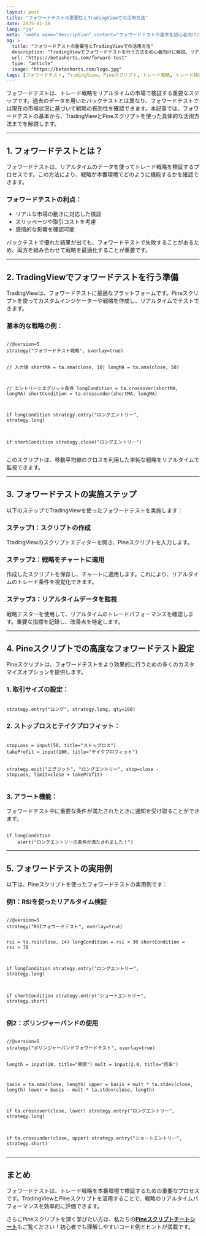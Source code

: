 ```yaml
---
layout: post
title: "フォワードテストの重要性とTradingViewでの活用方法"
date: 2025-01-19
lang: "ja"
meta: '<meta name="description" content="フォワードテストの基本を初心者向けに解説。TradingViewとPineスクリプトを活用してトレード戦略のリアルタイム検証を行う方法を紹介します。"><meta name="keywords" content="フォワードテスト, TradingView, Pineスクリプト, トレード戦略, リアルタイム分析, トレード検証"><meta name="author" content="Beta Shorts"><meta name="robots" content="index, follow"><link rel="canonical" href="https://betashorts.com/forward-test">'
og: >
  title: "フォワードテストの重要性とTradingViewでの活用方法"
  description: "TradingViewでフォワードテストを行う方法を初心者向けに解説。リアルタイムのトレード検証とPineスクリプト活用のステップを学びましょう。"
  url: "https://betashorts.com/forward-test"
  type: "article"
  image: "https://betashorts.com/logo.jpg"
tags: [フォワードテスト, TradingView, Pineスクリプト, トレード戦略, トレード検証, リアルタイム分析]
---
```


<p>フォワードテストは、トレード戦略をリアルタイムの市場で検証する重要なステップです。過去のデータを用いたバックテストとは異なり、フォワードテストでは現在の市場状況に基づいて戦略の有効性を確認できます。本記事では、フォワードテストの基本から、TradingViewとPineスクリプトを使った具体的な活用方法までを解説します。</p>

---

<h2>1. フォワードテストとは？</h2>
<p>フォワードテストは、リアルタイムのデータを使ってトレード戦略を検証するプロセスです。この方法により、戦略が本番環境でどのように機能するかを確認できます。</p>

<h3>フォワードテストの利点：</h3>
<ul>
  <li>リアルな市場の動きに対応した検証</li>
  <li>スリッページや取引コストを考慮</li>
  <li>感情的な影響を確認可能</li>
</ul>

<p>バックテストで優れた結果が出ても、フォワードテストで失敗することがあるため、両方を組み合わせて戦略を最適化することが重要です。</p>

---

<h2>2. TradingViewでフォワードテストを行う準備</h2>
<p>TradingViewは、フォワードテストに最適なプラットフォームです。Pineスクリプトを使ってカスタムインジケーターや戦略を作成し、リアルタイムでテストできます。</p>

<h3>基本的な戦略の例：</h3>
<pre><code>
//@version=5
strategy("フォワードテスト戦略", overlay=true)

// 入力値
shortMA = ta.sma(close, 10)
longMA = ta.sma(close, 50)

// エントリーとエグジット条件
longCondition = ta.crossover(shortMA, longMA)
shortCondition = ta.crossunder(shortMA, longMA)

if longCondition
    strategy.entry("ロングエントリー", strategy.long)

if shortCondition
    strategy.close("ロングエントリー")
</code></pre>

<p>このスクリプトは、移動平均線のクロスを利用した単純な戦略をリアルタイムで監視できます。</p>

---

<h2>3. フォワードテストの実施ステップ</h2>
<p>以下のステップでTradingViewを使ったフォワードテストを実施します：</p>

<h3>ステップ1：スクリプトの作成</h3>
<p>TradingViewのスクリプトエディターを開き、Pineスクリプトを入力します。</p>

<h3>ステップ2：戦略をチャートに適用</h3>
<p>作成したスクリプトを保存し、チャートに適用します。これにより、リアルタイムのトレード条件を視覚化できます。</p>

<h3>ステップ3：リアルタイムデータを監視</h3>
<p>戦略テスターを使用して、リアルタイムのトレードパフォーマンスを確認します。重要な指標を記録し、改善点を特定します。</p>

---

<h2>4. Pineスクリプトでの高度なフォワードテスト設定</h2>
<p>Pineスクリプトは、フォワードテストをより効果的に行うための多くのカスタマイズオプションを提供します。</p>

<h3>1. 取引サイズの設定：</h3>
<pre><code>
strategy.entry("ロング", strategy.long, qty=100)
</code></pre>

<h3>2. ストップロスとテイクプロフィット：</h3>
<pre><code>
stopLoss = input(50, title="ストップロス")
takeProfit = input(100, title="テイクプロフィット")

strategy.exit("エグジット", "ロングエントリー", stop=close - stopLoss, limit=close + takeProfit)
</code></pre>

<h3>3. アラート機能：</h3>
<p>フォワードテスト中に重要な条件が満たされたときに通知を受け取ることができます。</p>
<pre><code>
if longCondition
    alert("ロングエントリーの条件が満たされました！")
</code></pre>

---

<h2>5. フォワードテストの実用例</h2>
<p>以下は、Pineスクリプトを使ったフォワードテストの実用例です：</p>

<h3>例1：RSIを使ったリアルタイム検証</h3>
<pre><code>
//@version=5
strategy("RSIフォワードテスト", overlay=true)

rsi = ta.rsi(close, 14)
longCondition = rsi < 30
shortCondition = rsi > 70

if longCondition
    strategy.entry("ロングエントリー", strategy.long)

if shortCondition
    strategy.entry("ショートエントリー", strategy.short)
</code></pre>

<h3>例2：ボリンジャーバンドの使用</h3>
<pre><code>
//@version=5
strategy("ボリンジャーバンドフォワードテスト", overlay=true)

length = input(20, title="期間")
mult = input(2.0, title="倍率")

basis = ta.sma(close, length)
upper = basis + mult * ta.stdev(close, length)
lower = basis - mult * ta.stdev(close, length)

if ta.crossover(close, lower)
    strategy.entry("ロングエントリー", strategy.long)

if ta.crossunder(close, upper)
    strategy.entry("ショートエントリー", strategy.short)
</code></pre>

---

<h2>まとめ</h2>
<p>フォワードテストは、トレード戦略を本番環境で検証するための重要なプロセスです。TradingViewとPineスクリプトを活用することで、戦略のリアルタイムパフォーマンスを効率的に評価できます。</p>
<p>さらにPineスクリプトを深く学びたい方は、私たちの<a href="https://betashorts.gumroad.com/l/kwrjr" target="_blank"><strong>Pineスクリプトチートシート</strong></a>もご覧ください！初心者でも理解しやすいコード例とヒントが満載です。</p>
